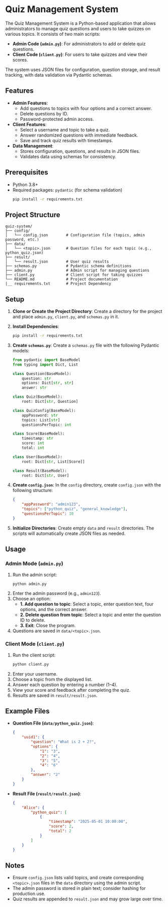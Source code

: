 # Quiz Management System

The Quiz Management System is a Python-based application that allows administrators to manage quiz questions and users to take quizzes on various topics. It consists of two main scripts:
- **Admin Code (`admin.py`)**: For administrators to add or delete quiz questions.
- **Client Code (`client.py`)**: For users to take quizzes and view their scores.

The system uses JSON files for configuration, question storage, and result tracking, with data validation via Pydantic schemas.

## Features
- **Admin Features**:
  - Add questions to topics with four options and a correct answer.
  - Delete questions by ID.
  - Password-protected admin access.
- **Client Features**:
  - Select a username and topic to take a quiz.
  - Answer randomized questions with immediate feedback.
  - Save and track quiz results with timestamps.
- **Data Management**:
  - Stores configuration, questions, and results in JSON files.
  - Validates data using schemas for consistency.

## Prerequisites
- Python 3.8+
- Required packages: `pydantic` (for schema validation)
  ```bash
  pip install -r requirements.txt
  ```

## Project Structure
```
quiz-system/
├── config/
│   └── config.json        # Configuration file (topics, admin password, etc.)
├── data/
│   └── <topic>.json       # Question files for each topic (e.g., python_quiz.json)
├── result/
│   └── result.json        # User quiz results
├── schemas.py             # Pydantic schema definitions
├── admin.py               # Admin script for managing questions
├── client.py              # Client script for taking quizzes
└── README.md              # Project documentation
|__ requirements.txt       # Project Dependency
```

## Setup
1. **Clone or Create the Project Directory**:
   Create a directory for the project and place `admin.py`, `client.py`, and `schemas.py` in it.

2. **Install Dependencies**:
   ```bash
   pip install -r requirements.txt
   ```

3. **Create `schemas.py`**:
   Create a `schemas.py` file with the following Pydantic models:
   ```python
   from pydantic import BaseModel
   from typing import Dict, List

   class Question(BaseModel):
       question: str
       options: Dict[str, str]
       answer: str

   class Quiz(BaseModel):
       root: Dict[str, Question]

   class QuizConfig(BaseModel):
       appPassword: str
       topics: List[str]
       questionsPerTopic: int

   class Score(BaseModel):
       timestamp: str
       score: int
       total: int

   class User(BaseModel):
       root: Dict[str, List[Score]]

   class Result(BaseModel):
       root: Dict[str, User]
   ```

4. **Create `config.json`**:
   In the `config` directory, create `config.json` with the following structure:
   ```json
   {
       "appPassword": "admin123",
       "topics": ["python_quiz", "general_knowledge"],
       "questionsPerTopic": 10
   }
   ```

5. **Initialize Directories**:
   Create empty `data` and `result` directories. The scripts will automatically create JSON files as needed.

## Usage
### Admin Mode (`admin.py`)
1. Run the admin script:
   ```bash
   python admin.py
   ```
2. Enter the admin password (e.g., `admin123`).
3. Choose an option:
   - **1. Add question to topic**: Select a topic, enter question text, four options, and the correct answer.
   - **2. Delete question from topic**: Select a topic and enter the question ID to delete.
   - **3. Exit**: Close the program.
4. Questions are saved in `data/<topic>.json`.

### Client Mode (`client.py`)
1. Run the client script:
   ```bash
   python client.py
   ```
2. Enter your username.
3. Choose a topic from the displayed list.
4. Answer each question by entering a number (1–4).
5. View your score and feedback after completing the quiz.
6. Results are saved in `result/result.json`.

## Example Files
- **Question File (`data/python_quiz.json`)**:
  ```json
  {
      "uuid1": {
          "question": "What is 2 + 2?",
          "options": {
              "1": "3",
              "2": "4",
              "3": "5",
              "4": "6"
          },
          "answer": "2"
      }
  }
  ```
- **Result File (`result/result.json`)**:
  ```json
  {
      "Alice": {
          "python_quiz": [
              {
                  "timestamp": "2025-05-01 10:00:00",
                  "score": 2,
                  "total": 2
              }
          ]
      }
  }
  ```

## Notes
- Ensure `config.json` lists valid topics, and create corresponding `<topic>.json` files in the `data` directory using the admin script.
- The admin password is stored in plain text; consider hashing for production use.
- Quiz results are appended to `result.json` and may grow large over time.
